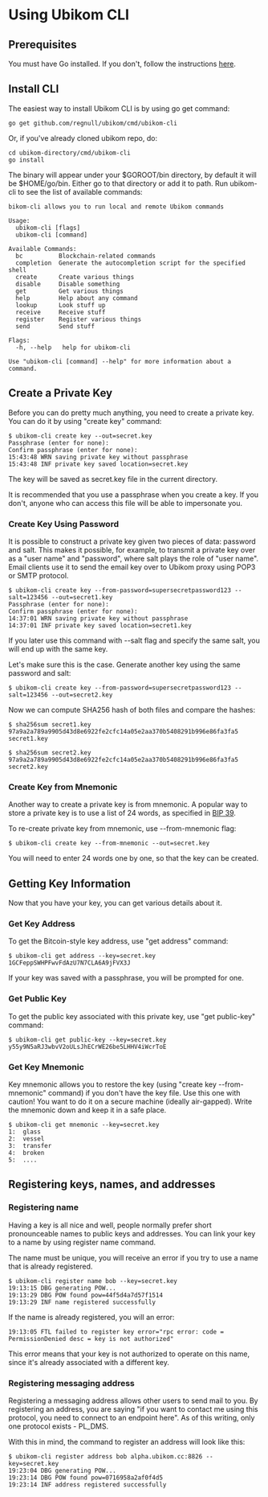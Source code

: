 # Using Ubikom CLI

## Prerequisites

You must have Go installed. If you don't, follow the instructions [here](https://golang.org/doc/install).

## Install CLI

The easiest way to install Ubikom CLI is by using go get command:

```
go get github.com/regnull/ubikom/cmd/ubikom-cli
```

Or, if you've already cloned ubikom repo, do:

```
cd ubikom-directory/cmd/ubikom-cli
go install
```

The binary will appear under your $GOROOT/bin directory, by default it will be $HOME/go/bin.
Either go to that directory or add it to path. Run ubikom-cli to see the list of available commands:

```
bikom-cli allows you to run local and remote Ubikom commands

Usage:
  ubikom-cli [flags]
  ubikom-cli [command]

Available Commands:
  bc          Blockchain-related commands
  completion  Generate the autocompletion script for the specified shell
  create      Create various things
  disable     Disable something
  get         Get various things
  help        Help about any command
  lookup      Look stuff up
  receive     Receive stuff
  register    Register various things
  send        Send stuff

Flags:
  -h, --help   help for ubikom-cli

Use "ubikom-cli [command] --help" for more information about a command.
```

## Create a Private Key

Before you can do pretty much anything, you need to create a private key. You can do it by using "create key" command:

```
$ ubikom-cli create key --out=secret.key
Passphrase (enter for none):
Confirm passphrase (enter for none):
15:43:48 WRN saving private key without passphrase
15:43:48 INF private key saved location=secret.key
```

The key will be saved as secret.key file in the current directory.

It is recommended that you use a passphrase when you create a key. If you don't, anyone who can access this file
will be able to impersonate you.

### Create Key Using Password

It is possible to construct a private key given two pieces of data: password and salt. This makes it possible,
for example, to transmit a private key over as a "user name" and "password", where salt plays the role of
"user name". Email clients use it to send the email key over to Ubikom proxy using POP3 or SMTP protocol.

```
$ ubikom-cli create key --from-password=supersecretpassword123 --salt=123456 --out=secret1.key
Passphrase (enter for none):
Confirm passphrase (enter for none):
14:37:01 WRN saving private key without passphrase
14:37:01 INF private key saved location=secret1.key
```

If you later use this command with --salt flag and specify the same salt, you will end up with the same key.

Let's make sure this is the case. Generate another key using the same password and salt:

```
$ ubikom-cli create key --from-password=supersecretpassword123 --salt=123456 --out=secret2.key
```

Now we can compute SHA256 hash of both files and compare the hashes:

```
$ sha256sum secret1.key
97a9a2a789a9905d43d8e6922fe2cfc14a05e2aa370b5408291b996e86fa3fa5  secret1.key

$ sha256sum secret2.key
97a9a2a789a9905d43d8e6922fe2cfc14a05e2aa370b5408291b996e86fa3fa5  secret2.key
```

### Create Key from Mnemonic

Another way to create a private key is from mnemonic. A popular way to store a private key is to use a list
of 24 words, as specified in [BIP 39](https://en.bitcoin.it/wiki/BIP_0039).

To re-create private key from mnemonic, use --from-mnemonic flag:

```
$ ubikom-cli create key --from-mnemonic --out=secret.key
```

You will need to enter 24 words one by one, so that the key can be created.

## Getting Key Information

Now that you have your key, you can get various details about it.

### Get Key Address

To get the Bitcoin-style key address, use "get address" command:

```
$ ubikom-cli get address --key=secret.key
1GCFeppSWHPFwvFdAzU7N7CLA6A9jFVX3J
```

If your key was saved with a passphrase, you will be prompted for one.

### Get Public Key

To get the public key associated with this private key, use "get public-key" command:

```
$ ubikom-cli get public-key --key=secret.key
y55y9N5aRJ3wbvV2oULsJhECrWE26be5LHHV4iWcrToE
```

### Get Key Mnemonic

Key mnemonic allows you to restore the key (using "create key --from-mnemonic" command) if you don't have the key file.
Use this one with caution! You want to do it on a secure machine (ideally air-gapped). Write the mnemonic down
and keep it in a safe place.

```
$ ubikom-cli get mnemonic --key=secret.key
1: 	glass
2: 	vessel
3: 	transfer
4: 	broken
5:  ....
```

## Registering keys, names, and addresses

### Registering name

Having a key is all nice and well, people normally prefer short pronounceable names to 
public keys and addresses. You can link your key to a name by using register name command.

The name must be unique, you will receive an error if you try to use a name that is already
registered.

```
$ ubikom-cli register name bob --key=secret.key
19:13:15 DBG generating POW...
19:13:29 DBG POW found pow=44f5d4a7d57f1514
19:13:29 INF name registered successfully
```

If the name is already registered, you will an error:

```
19:13:05 FTL failed to register key error="rpc error: code = PermissionDenied desc = key is not authorized"
```

This error means that your key is not authorized to operate on this name, since it's already
associated with a different key.

### Registering messaging address

Registering a messaging address allows other users to send mail to you. By registering an address,
you are saying "if you want to contact me using this protocol, you need to connect to an
endpoint here". As of this writing, only one protocol exists - PL_DMS.

With this in mind, the command to register an address will look like this:

```
$ ubikom-cli register address bob alpha.ubikom.cc:8826 --key=secret.key
19:23:04 DBG generating POW...
19:23:14 DBG POW found pow=0716958a2af0f4d5
19:23:14 INF address registered successfully
```
